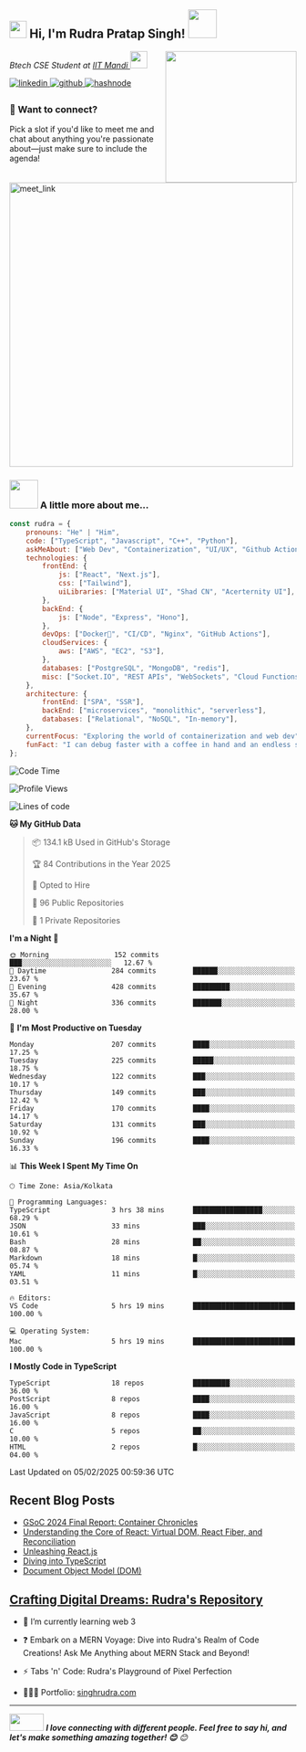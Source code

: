 <h2><img src="https://emojis.slackmojis.com/emojis/images/1710140468/90621/clapclap-e.gif?1710140468" width="30"/> Hi, I'm Rudra Pratap Singh! <img src="https://media3.giphy.com/media/v1.Y2lkPTc5MGI3NjExaWRubDg1amJ5cnc5MnJlaWNmbHZzbWFibTZjaWFxdDg2ZDBwY3Q5ayZlcD12MV9pbnRlcm5hbF9naWZfYnlfaWQmY3Q9cw/3C5GiCUkah8Gs/giphy.gif" width="50"></h2>
<img align='right' src="https://media2.giphy.com/media/v1.Y2lkPTc5MGI3NjExZHVkbWkwYzQ2ZHZ5Y2pqbzl0YnBpODJ1bGxyd2tyaHJyYzh2MW5rMSZlcD12MV9pbnRlcm5hbF9naWZfYnlfaWQmY3Q9Zw/jBOOXxSJfG8kqMxT11/giphy.gif" width="230">
<p><em>Btech CSE Student at <a href="https://iitmandi.ac.in/"> IIT Mandi
</a><img src="https://media2.giphy.com/media/v1.Y2lkPTc5MGI3NjExaHRqOXpheHB0NXU4bDRwdHB3Z21rMnUxdjZmeTU0YTQ4eHQzYWJnaSZlcD12MV9pbnRlcm5hbF9naWZfYnlfaWQmY3Q9cw/HEPwfdu6T6svpPE1eN/giphy.gif" width="30"> 
</em></p>

<a href="https://www.linkedin.com/in/rudra-pratap-singh-8a42a2216/" target="_blank">
<img src=https://img.shields.io/badge/linkedin-%231E77B5.svg?&style=for-the-badge&logo=linkedin&logoColor=white alt=linkedin style="margin-bottom: 5px;" />
</a>
<a href="https://github.com/Rudra-IITM" target="_blank">
<img src=https://img.shields.io/badge/github-%2324292e.svg?&style=for-the-badge&logo=github&logoColor=white alt=github style="margin-bottom: 5px;" />
</a>
<a href="https://rudraiitm.hashnode.dev/" target="_blank">
<img src=https://img.shields.io/badge/hashnode-%232962FF.svg?&style=for-the-badge&logo=hashnode&logoColor=white alt=hashnode style="margin-bottom: 5px;" />
</a> 

### 📢 Want to connect?

Pick a slot if you'd like to meet me and chat about anything you're passionate about—just make sure to include the agenda!

<a href="https://calendly.com/rudransh-iitm/30min" target="_blank"><img width="498" alt="meet_link" src="https://user-images.githubusercontent.com/15426564/144297439-f530f383-e73e-41e0-9914-a9b7d3f432e5.png"></a>

<!-- 👇 Hit in your console or terminal to connect with me.

```bash
npx anmol
``` -->

### <img src="https://media2.giphy.com/media/v1.Y2lkPTc5MGI3NjExeGIweG40ZXVlYm1wMmNtdndib2V3YXA1aXo4N21oeXpkM3F2bml6aSZlcD12MV9pbnRlcm5hbF9naWZfYnlfaWQmY3Q9cw/wGir7uyV7PBwciFqlh/giphy.gif" width="50"> A little more about me...  

```javascript
const rudra = {
    pronouns: "He" | "Him",
    code: ["TypeScript", "Javascript", "C++", "Python"],
    askMeAbout: ["Web Dev", "Containerization", "UI/UX", "Github Actions"],
    technologies: {
        frontEnd: {
            js: ["React", "Next.js"],
            css: ["Tailwind"],
            uiLibraries: ["Material UI", "Shad CN", "Acerternity UI"],
        },
        backEnd: {
            js: ["Node", "Express", "Hono"],
        },
        devOps: ["Docker🐳", "CI/CD", "Nginx", "GitHub Actions"],
        cloudServices: {
            aws: ["AWS", "EC2", "S3"],
        },
        databases: ["PostgreSQL", "MongoDB", "redis"],
        misc: ["Socket.IO", "REST APIs", "WebSockets", "Cloud Functions"],
    },
    architecture: {
        frontEnd: ["SPA", "SSR"],
        backEnd: ["microservices", "monolithic", "serverless"],
        databases: ["Relational", "NoSQL", "In-memory"],
    },
    currentFocus: "Exploring the world of containerization and web dev",
    funFact: "I can debug faster with a coffee in hand and an endless supply of memes!"
};
```

<!--START_SECTION:waka-->
![Code Time](http://img.shields.io/badge/Code%20Time-38%20hrs%2056%20mins-blue)

![Profile Views](http://img.shields.io/badge/Profile%20Views-15-blue)

![Lines of code](https://img.shields.io/badge/From%20Hello%20World%20I%27ve%20Written-1.8%20million%20lines%20of%20code-blue)

**🐱 My GitHub Data** 

> 📦 134.1 kB Used in GitHub's Storage 
 > 
> 🏆 84 Contributions in the Year 2025
 > 
> 💼 Opted to Hire
 > 
> 📜 96 Public Repositories 
 > 
> 🔑 1 Private Repositories 
 > 
**I'm a Night 🦉** 

```text
🌞 Morning                152 commits         ███░░░░░░░░░░░░░░░░░░░░░░   12.67 % 
🌆 Daytime                284 commits         ██████░░░░░░░░░░░░░░░░░░░   23.67 % 
🌃 Evening                428 commits         █████████░░░░░░░░░░░░░░░░   35.67 % 
🌙 Night                  336 commits         ███████░░░░░░░░░░░░░░░░░░   28.00 % 
```
📅 **I'm Most Productive on Tuesday** 

```text
Monday                   207 commits         ████░░░░░░░░░░░░░░░░░░░░░   17.25 % 
Tuesday                  225 commits         █████░░░░░░░░░░░░░░░░░░░░   18.75 % 
Wednesday                122 commits         ███░░░░░░░░░░░░░░░░░░░░░░   10.17 % 
Thursday                 149 commits         ███░░░░░░░░░░░░░░░░░░░░░░   12.42 % 
Friday                   170 commits         ████░░░░░░░░░░░░░░░░░░░░░   14.17 % 
Saturday                 131 commits         ███░░░░░░░░░░░░░░░░░░░░░░   10.92 % 
Sunday                   196 commits         ████░░░░░░░░░░░░░░░░░░░░░   16.33 % 
```


📊 **This Week I Spent My Time On** 

```text
🕑︎ Time Zone: Asia/Kolkata

💬 Programming Languages: 
TypeScript               3 hrs 38 mins       █████████████████░░░░░░░░   68.29 % 
JSON                     33 mins             ███░░░░░░░░░░░░░░░░░░░░░░   10.61 % 
Bash                     28 mins             ██░░░░░░░░░░░░░░░░░░░░░░░   08.87 % 
Markdown                 18 mins             █░░░░░░░░░░░░░░░░░░░░░░░░   05.74 % 
YAML                     11 mins             █░░░░░░░░░░░░░░░░░░░░░░░░   03.51 % 

🔥 Editors: 
VS Code                  5 hrs 19 mins       █████████████████████████   100.00 % 

💻 Operating System: 
Mac                      5 hrs 19 mins       █████████████████████████   100.00 % 
```

**I Mostly Code in TypeScript** 

```text
TypeScript               18 repos            █████████░░░░░░░░░░░░░░░░   36.00 % 
PostScript               8 repos             ████░░░░░░░░░░░░░░░░░░░░░   16.00 % 
JavaScript               8 repos             ████░░░░░░░░░░░░░░░░░░░░░   16.00 % 
C                        5 repos             ██░░░░░░░░░░░░░░░░░░░░░░░   10.00 % 
HTML                     2 repos             █░░░░░░░░░░░░░░░░░░░░░░░░   04.00 % 
```




 Last Updated on 05/02/2025 00:59:36 UTC
<!--END_SECTION:waka-->

## Recent Blog Posts  
<!-- BLOG-POST-LIST:START -->
- [GSoC 2024 Final Report: Container Chronicles](https://medium.com/@rudransh.iitm/gsoc-2024-final-report-container-chronicles-759fe7f23ac6?source=rss-b12a0f749b4e------2)
- [Understanding the Core of React: Virtual DOM, React Fiber, and Reconciliation](https://rudraiitm.hashnode.dev/understanding-the-core-of-react-virtual-dom-react-fiber-and-reconciliation)
- [Unleashing React.js](https://rudraiitm.hashnode.dev/unleashing-reactjs)
- [Diving into TypeScript](https://rudraiitm.hashnode.dev/diving-into-typescript)
- [Document Object Model &lpar;DOM&rpar;](https://rudraiitm.hashnode.dev/document-object-model-dom)
<!-- BLOG-POST-LIST:END -->  

## <ins>Crafting Digital Dreams: Rudra's Repository</ins>  
  

- 🌱 I’m currently learning web 3  
  

- ❓ Embark on a MERN Voyage: Dive into Rudra's Realm of Code Creations!
Ask Me Anything about MERN Stack and Beyond!  
  

- ⚡ Tabs 'n' Code: Rudra's Playground of Pixel Perfection

- 👨🏻‍💻 Portfolio: [singhrudra.com](https://singhrudra.com)

---


<img src="https://media2.giphy.com/media/v1.Y2lkPTc5MGI3NjExdWhjbXJzeHVwdzc2Z3A5eDVyaTQ2eDVkc2YwamtiNjN6Y29saGYyYyZlcD12MV9pbnRlcm5hbF9naWZfYnlfaWQmY3Q9cw/Wzn5DXFLCI8WoYSoAB/giphy.gif" width="60" height="30"> <em><b>I love connecting with different people. Feel free to say hi, and let's make something amazing together! 😊</b> 😊</em>
